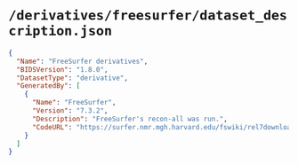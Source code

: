 # `/derivatives/freesurfer/dataset_description.json`

```json
{
  "Name": "FreeSurfer derivatives",
  "BIDSVersion": "1.8.0",
  "DatasetType": "derivative",
  "GeneratedBy": [
    {
      "Name": "FreeSurfer",
      "Version": "7.3.2",
      "Description": "FreeSurfer's recon-all was run.",
      "CodeURL": "https://surfer.nmr.mgh.harvard.edu/fswiki/rel7downloads"
    }
  ]
}

```
